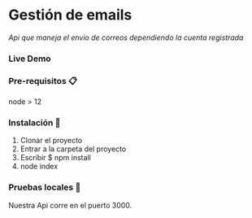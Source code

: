 
# Gestión de emails 

_Api que maneja el envio de correos dependiendo la cuenta registrada_


### Live Demo 



### Pre-requisitos 📋

node > 12


### Instalación 🔧

1. Clonar el proyecto
2. Entrar a la carpeta del proyecto
3. Escribir $ npm install
4. node index


### Pruebas locales 🔧

Nuestra Api corre en el puerto 3000.

